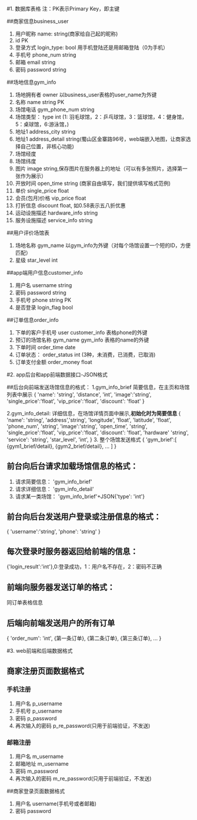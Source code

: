 ﻿#1. 数据库表格
注：PK表示Primary Key，即主键

##商家信息business_user
1. 用户昵称 name: string(商家给自己起的昵称) 
2. id PK
2. 登录方式 login_type: bool 用手机登陆还是用邮箱登陆（0为手机）
3. 手机号 phone_num string 
4. 邮箱 email string 
5. 密码 password string

##场地信息gym_info
1. 场地拥有者 owner 以business_user表格的user_name为外键
2. 名称 name string  PK
3. 场馆电话 gym_phone_num string 
3. 场馆类型： type int (1: 羽毛球馆，2：乒乓球馆，3：篮球馆，4：健身馆，5：桌球馆，6:游泳馆，)
4. 地址1 address_city string
5. 地址1 address_detail string(蜀山区金寨路96号，web端嵌入地图，让商家选择自己位置，非核心功能)
7. 场馆经度 
8. 场馆纬度 
6. 图片 image string,保存图片在服务器上的地址（可以有多张照片，选择第一张作为展示）
7. 开放时间 open_time string (商家自由填写，我们提供填写格式范例)
8. 单价 single_price float 
9. 会员(包月)价格 vip_price float
10. 打折信息 discount float, 如0.58表示五八折优惠
11. 运动设施描述 hardware_info string
12. 服务设施描述 service_info string

##用户评价场馆表
1. 场地名称 gym_name 以gym_info为外键（对每个场馆设置一个短的ID，方便匹配）
2. 星级 star_level int 


##app端用户信息customer_info
1. 用户名 username string 
2. 密码 password string 
3. 手机号 phone string PK
4. 是否登录 login_flag bool

##订单信息order_info
1. 下单的客户手机号 user customer_info 表格phone的外键
2. 预订的场馆名称  gym_name gym_info 表格的name的外键
3. 下单时间 order_time date
4. 订单状态： order_status int (3种，未消费，已消费，已取消) 
5. 订单支付金额 order_money float


#2. app后台和app前端数据接口-JSON格式

##后台向前端发送场馆信息的格式：
1.gym_info_brief 简要信息，在主页和场馆列表中展示
{
'name': 'string',
'distance', 'int',
'image':'string',
'single_price':'float',
'vip_price':'float',
'discount': 'float'
}

2.gym_info_detail: 详细信息，在场馆详情页面中展示,**初始化时为简要信息**
{
'name': 'string',
'address','string',
'longitude', 'float',
'latitude', 'float',
'phone_num', 'string',
'image':'string',
'open_time', 'string',
'single_price':'float',
'vip_price':'float',
'discount': 'float',
'hardware' 'string',
'service': 'string',
'star_level', 'int',
}
3. 整个场馆发送格式
{
'gym_brief':[
{gym1_brief/detail},
{gym2_brief/detail},
...
]
}
## 前台向后台请求加载场馆信息的格式：
1. 请求简要信息： 'gym_info_brief'
2. 请求详细信息： 'gym_info_detail'
3. 请求某一类场馆： 'gym_info_brief'+JSON{'type': 'int'}

## 前台向后台发送用户登录或注册信息的格式：
{
'username':'string',
'phone': 'string'
}

## 每次登录时服务器返回给前端的信息：
{'login_result':'int'},0:登录成功，1：用户名不存在，2：密码不正确

## 前端向服务器发送订单的格式：
同订单表格信息

## 后端向前端发送用户的所有订单
{
'order_num': 'int',
{第一条订单},
{第二条订单},
{第三条订单},
...
}


#3. web前端和后端数据格式
## 商家注册页面数据格式
### 手机注册
1. 用户名 p_username
2. 手机号 p_username
3. 密码 p_password
4. 再次输入的密码 p_re_password(只用于前端验证，不发送)

### 邮箱注册
1. 用户名 m_username
2. 邮箱地址 m_username
3. 密码 m_password
4. 再次输入的密码 m_re_password(只用于前端验证，不发送)

##商家登录页面数据格式
1. 用户名 username(手机号或者邮箱)
2. 密码 password
